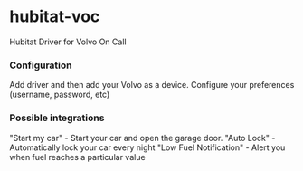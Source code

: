 # hubitat-voc

Hubitat Driver for Volvo On Call

### Configuration

Add driver and then add your Volvo as a device.
Configure your preferences (username, password, etc)

### Possible integrations

"Start my car" - Start your car and open the garage door.
"Auto Lock" - Automatically lock your car every night
"Low Fuel Notification" - Alert you when fuel reaches a particular value

